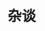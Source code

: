 ---
title: 杂谈
description: 大概是游戏？
image:

# Badge style
style:
    background: "#2a9d8f"
    color: "#fff"
---